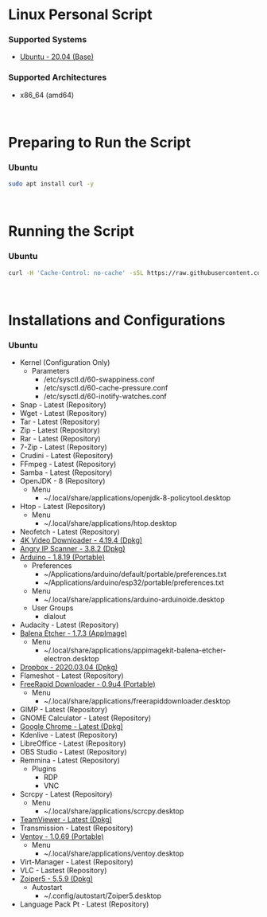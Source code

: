 # Linux Personal Script

### Supported Systems
- [Ubuntu - 20.04 (Base)](https://ubuntu.com/download)

### Supported Architectures
- x86_64 (amd64)

<br/>

# Preparing to Run the Script

### Ubuntu
```bash
sudo apt install curl -y
```

<br/>

# Running the Script

### Ubuntu
```bash
curl -H 'Cache-Control: no-cache' -sSL https://raw.githubusercontent.com/daniloancilotto/linux-personal-script/master/ubuntu.sh | bash
```

<br/>

# Installations and Configurations

### Ubuntu
- Kernel (Configuration Only)
  - Parameters
    - /etc/sysctl.d/60-swappiness.conf
    - /etc/sysctl.d/60-cache-pressure.conf
    - /etc/sysctl.d/60-inotify-watches.conf
- Snap - Latest (Repository)
- Wget - Latest (Repository)
- Tar - Latest (Repository)
- Zip - Latest (Repository)
- Rar - Latest (Repository)
- 7-Zip - Latest (Repository)
- Crudini - Latest (Repository)
- FFmpeg - Latest (Repository)
- Samba - Latest (Repository)
- OpenJDK - 8 (Repository)
  - Menu
    - ~/.local/share/applications/openjdk-8-policytool.desktop
- Htop - Latest (Repository)
  - Menu
    - ~/.local/share/applications/htop.desktop
- Neofetch - Latest (Repository)
- [4K Video Downloader - 4.19.4 (Dpkg)](https://www.4kdownload.com/downloads)
- [Angry IP Scanner - 3.8.2 (Dpkg)](https://angryip.org/download/)
- [Arduino - 1.8.19 (Portable)](https://www.arduino.cc/en/Main/Software)
  - Preferences
    - ~/Applications/arduino/default/portable/preferences.txt
    - ~/Applications/arduino/esp32/portable/preferences.txt
  - Menu
    - ~/.local/share/applications/arduino-arduinoide.desktop
  - User Groups
    - dialout
- Audacity - Latest (Repository)
- [Balena Etcher - 1.7.3 (AppImage)](https://www.balena.io/etcher/)
  - Menu
    - ~/.local/share/applications/appimagekit-balena-etcher-electron.desktop
- [Dropbox - 2020.03.04 (Dpkg)](https://www.dropbox.com/install)
- Flameshot - Latest (Repository)
- [FreeRapid Downloader - 0.9u4 (Portable)](http://wordrider.net/freerapid/download.htm)
  - Menu
    - ~/.local/share/applications/freerapiddownloader.desktop
- GIMP - Latest (Repository)
- GNOME Calculator - Latest (Repository)
- [Google Chrome - Latest (Dpkg)](https://www.google.com/chrome/)
- Kdenlive - Latest (Repository)
- LibreOffice - Latest (Repository)
- OBS Studio - Latest (Repository)
- Remmina - Latest (Repository)
  - Plugins
    - RDP
    - VNC
- Scrcpy - Latest (Repository)
  - Menu
    - ~/.local/share/applications/scrcpy.desktop
- [TeamViewer - Latest (Dpkg)](https://www.teamviewer.com/en-us/download/linux/)
- Transmission - Latest (Repository)
- [Ventoy - 1.0.69 (Portable)](https://www.ventoy.net/en/download.html)
  - Menu
    - ~/.local/share/applications/ventoy.desktop
- Virt-Manager - Latest (Repository)
- VLC - Lastest (Repository)
- [Zoiper5 - 5.5.9 (Dpkg)](https://www.zoiper.com/en/voip-softphone/download/current)
  - Autostart
    - ~/.config/autostart/Zoiper5.desktop
- Language Pack Pt - Latest (Repository)